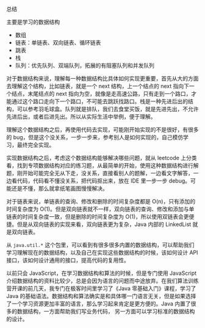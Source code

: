 总结

主要是学习的数据结构
+ 数组
+ 链表：单链表、双向链表、循环链表
+ 跳表
+ 栈
+ 队列：优先队列、双端队列，拓展的有阻塞队列和并发队列

对于数据结构来说，理解每一种数据结构比具体如何实现更重要，首先从大的方面去理解这个结构，比如链表，就是一个 next 结构，上一个结点的 next 指向下一个结点，末尾结点的 next 指向为空，就像是走高速公路，只有走到一个路口，才能通过这个路口走向下一个路口，不可能去跳跃找路口。栈是一种先进后出的结构，可以参考羽毛球盒。队列就是排队，我们去食堂买饭，就是先进先出，不允许先进后出，或者后进先出。所以从实际生活中举例，便于理解。

理解这个数据结构之后，再使用代码去实现，可能刚开始实现的不是很好，有很多的 bug，但是这个没关系，一步一步来，参考别人是如何实现的，自己模仿学习，最终完全实现。

实现数据结构之后，考虑这个数据结构能够解决哪些问题，就从 leetcode 上分类看，找到专项数据结构对应的练习题，从最简单的开始，使用这种数据结构进行解题，刚开始可能完全无从下走，没关系，直接看别人的题解，一边看文字解答，一边看代码，代码看不懂没关系，把代码抠出来，放在 IDE 里一步一步 debug。可能还是不懂，那么就拿纸笔画图慢慢解决。

对于链表来说，单链表的查询、修改和删除的时间复杂度都是 O(n)，只有添加的时间复杂度为 O(1)。但是双向链表就不一样，双向链表的查询、修改和添加与单链表的时间复杂度一致，但是删除的时间复杂度为 O(1)，所以使用双链表会更便捷。但是从双向链表的实现来看，双向链表更为复杂，Java 内部的 LinkedList 就是双向链表。

从 `java.util.*` 这个包里，可以看到有很多很多内置的数据结构，可以帮助我们学习理解现在的数据结构，以及自己在实现这些数据结构的时候，该如何设计 API 接口，该如何设计通用的接口，提高代码的复用性。

以前只会 JavaScript，在学习数据结构和算法的时候，但是专门使用 JavaScript 介绍数据结构的资料比较少，总是会因为语言的问题而中途放弃。在我们算法训练营开课的前几天，我专门在极客时间里学习了《Java 零基础入门》课程，学习了 Java 的基础语法。数据结构和算法确实是和具体哪一门语言无关，但是如果选择了一个学习资源更加丰富的语言，那么学习起来肯定是更方便的。Java 内置了很多的数据结构，一方面帮助我们写业务代码， 另一方面可以学习标准的数据结构的设计。
